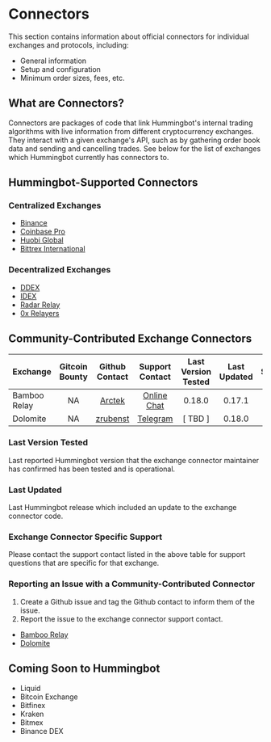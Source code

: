 # Connectors

This section contains information about official connectors for individual exchanges and protocols, including:

* General information
* Setup and configuration
* Minimum order sizes, fees, etc.

## What are Connectors?

Connectors are packages of code that link Hummingbot's internal trading algorithms with live information from different cryptocurrency exchanges. They interact with a given exchange's API, such as by gathering order book data and sending and cancelling trades. See below for the list of exchanges which Hummingbot currently has connectors to.

## Hummingbot-Supported Connectors

### Centralized Exchanges

* [Binance](/connectors/binance)
* [Coinbase Pro](/connectors/coinbase)
* [Huobi Global](/connectors/huobi)
* [Bittrex International](/connectors/bittrex)

### Decentralized Exchanges

* [DDEX](/connectors/ddex)
* [IDEX](/connectors/IDEX)
* [Radar Relay](/connectors/radar-relay)
* [0x Relayers](/connectors/0x)

## Community-Contributed Exchange Connectors

| Exchange | Gitcoin Bounty | Github Contact | Support Contact | Last Version Tested | Last Updated | Status | Known Issues |
| --- |:---:|:---:|:---:|:---:|:---:|:---:|:---:|
| Bamboo Relay | NA | [Arctek](https://github.com/Arctek) | [Online Chat](https://bamboorelay.com/) | 0.18.0 | 0.17.1 | <span style="color:green">⬤</span> | [782](https://github.com/CoinAlpha/hummingbot/issues/782) |
| Dolomite | NA | [zrubenst](https://github.com/zrubenst) | [Telegram](https://t.me/dolomite_official) | [ TBD ] | 0.18.0 | <span style="color:yellow"> ⬤</span> | |

### Last Version Tested

Last reported Hummingbot version that the exchange connector maintainer has confirmed has been tested and is operational.

### Last Updated

Last Hummingbot release which included an update to the exchange connector code.

### Exchange Connector Specific Support

Please contact the support contact listed in the above table for support questions that are specific for that exchange.

### Reporting an Issue with a Community-Contributed Connector

1. Create a Github issue and tag the Github contact to inform them of the issue.
1. Report the issue to the exchange connector support contact.

* [Bamboo Relay](/connectors/bamboo-relay)
* [Dolomite](/connectors/dolomite)

## Coming Soon to Hummingbot

* Liquid
* Bitcoin Exchange
* Bitfinex
* Kraken
* Bitmex
* Binance DEX
